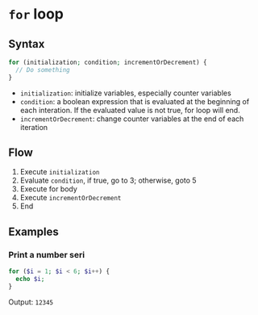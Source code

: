 # `for` loop

## Syntax

```php
for (initialization; condition; incrementOrDecrement) { 
  // Do something 
}
```

- `initialization`: initialize variables, especially counter variables
- `condition`: a boolean expression that is evaluated at the beginning of each interation. If the evaluated value is not true, for loop will end.
- `incrementOrDecrement`: change counter variables at the end of each iteration

## Flow

1. Execute `initialization`
1. Evaluate `condition`, if true, go to 3; otherwise, goto 5
1. Execute for body
1. Execute `incrementOrDecrement`
1. End

## Examples

### Print a number seri

```php
for ($i = 1; $i < 6; $i++) {
  echo $i;
}
```

Output: `12345`